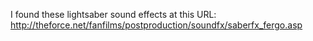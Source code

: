 I found these lightsaber sound effects at this URL:
http://theforce.net/fanfilms/postproduction/soundfx/saberfx_fergo.asp

